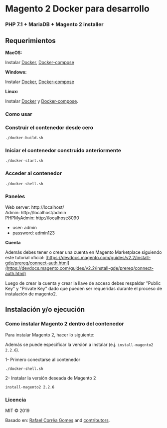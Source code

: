 #  Magento 2 Docker para desarrollo

### PHP 7.1 + MariaDB + Magento 2 installer

## Requerimientos

**MacOS:**

Instalar [Docker](https://docs.docker.com/docker-for-mac/install/), [Docker-compose](https://docs.docker.com/compose/install/#install-compose)

**Windows:**

Instalar [Docker](https://docs.docker.com/docker-for-windows/install/), [Docker-compose](https://docs.docker.com/compose/install/#install-compose)

**Linux:**

Instalar [Docker](https://docs.docker.com/engine/installation/linux/docker-ce/ubuntu/) y [Docker-compose](https://docs.docker.com/compose/install/#install-compose).

### Como usar

### Construir el contenedor desde cero

```
./docker-build.sh
```

### Iniciar el contenedor construido anteriormente

```
./docker-start.sh
```

### Acceder al contenedor

```
./docker-shell.sh
```

### Paneles

Web server: http://localhost/  
Admin: http://localhost/admin  
PHPMyAdmin: http://localhost:8090  
- user: admin
- password: admin123 

**Cuenta**

Además debes tener o crear una cuenta en Magento Marketplace siguiendo este tutorial oficial: [https://devdocs.magento.com/guides/v2.2/install-gde/prereq/connect-auth.html](https://devdocs.magento.com/guides/v2.2/install-gde/prereq/connect-auth.html)

Luego de crear la cuenta y crear la llave de acceso debes respaldar "Public Key" y "Private Key" dado que pueden ser requeridas durante el proceso de instalación de magento2.

## Instalación y/o ejecución

### Como instalar Magento 2 dentro del contenedor

Para instalar Magento 2, hacer lo siguiente:

Además se puede especificar la versión a instalar (e.j. `install-magento2 2.2.6`).

1- Primero conectarse al contenedor
```
./docker-shell.sh
```

2- Instalar la versión deseada de Magento 2
```
install-magento2 2.2.6
```

### Licencia

MIT © 2019

Basado en: [Rafael Corrêa Gomes](https://github.com/rafaelstz/) and [contributors](https://github.com/clean-docker/Magento2/graphs/contributors).
